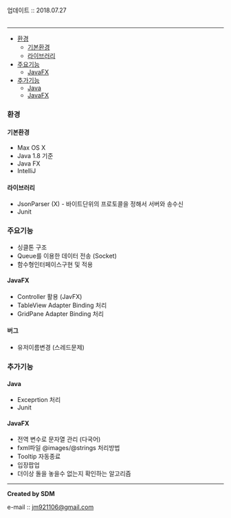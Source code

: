 <div class="pull-right">  업데이트 :: 2018.07.27 </div><br>

---

<!-- @import "[TOC]" {cmd="toc" depthFrom=1 depthTo=6 orderedList=false} -->
<!-- code_chunk_output -->

* [환경](#환경)
	* [기본환경](#기본환경)
	* [라이브러리](#라이브러리)
* [주요기능](#주요기능)
	* [JavaFX](#javafx)
* [추가기능](#추가기능)
	* [Java](#java)
	* [JavaFX](#javafx-1)

<!-- /code_chunk_output -->

### 환경

#### 기본환경

- Max OS X
- Java 1.8 기준
- Java FX
- IntelliJ

#### 라이브러리

- JsonParser (X) - 바이트단위의 프로토콜을 정해서 서버와 송수신
- Junit

### 주요기능

- 싱클톤 구조
- Queue를 이용한 데이터 전송 (Socket)
- 함수형인터페이스구현 및 적용

#### JavaFX

- Controller 활용 (JavFX)
- TableView Adapter Binding 처리
- GridPane Adapter Binding 처리

#### 버그

- 유저이름변경 (스레드문제)

### 추가기능

#### Java

- Exceprtion 처리
- Junit

#### JavaFX

- 전역 변수로 문자열 관리 (다국어)
- fxml파일 @images/@strings 처리방법
- Tooltip 자동종료
- 입장팝업
- 더이상 돌을 놓을수 없는지 확인하는 알고리즘

---

**Created by SDM**

e-mail :: jm921106@gmail.com
